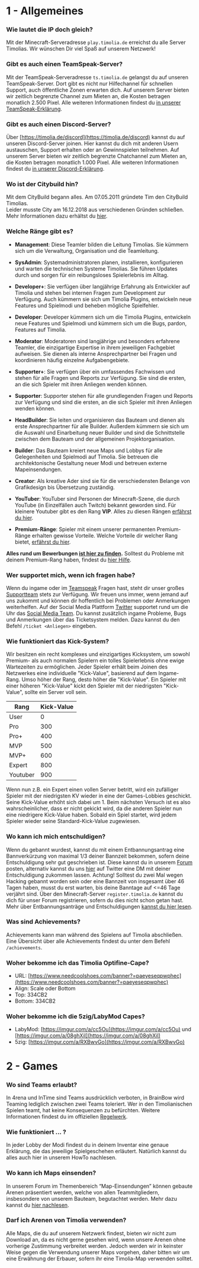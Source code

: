 # 1 - Allgemeines

### Wie lautet die IP doch gleich?
Mit der Minecraft-Serveradresse `play.timolia.de` erreichst du alle Server Timolias. Wir wünschen Dir viel Spaß auf unserem Netzwerk!

### Gibt es auch einen TeamSpeak-Server?
Mit der TeamSpeak-Serveradresse `ts.timolia.de` gelangst du auf unseren TeamSpeak-Server. Dort gibt es nicht nur Hilfechannel für schnellen Support, auch öffentliche Zonen erwarten dich.
Auf unserem Server bieten wir zeitlich begrenzte Channel zum Mieten an, die Kosten betragen monatlich 2.500 Pixel. Alle weiteren Informationen findest du 
[in unserer TeamSpeak-Erklärung](/teamspeak/).

### Gibt es auch einen Discord-Server?
Über [https://timolia.de/discord](https://timolia.de/discord) kannst du auf unseren Discord-Server joinen. Hier kannst du dich mit anderen Usern austauschen, Support erhalten oder an Gewinnspielen teilnehmen.
Auf unserem Server bieten wir zeitlich begrenzte Chatchannel zum Mieten an, die Kosten betragen monatlich 1.000 Pixel. Alle weiteren Informationen findest du 
[in unserer Discord-Erklärung](/discord/).

### Wo ist der Citybuild hin?
Mit dem CityBuild begann alles. Am 07.05.2011 gründete Tim den CityBuild Timolias.  
Leider musste City am 16.12.2018 aus verschiedenen Gründen schließen. Mehr Informationen dazu erhältst du [hier](http://timolia.de/city).

### Welche Ränge gibt es?
- <b><span class='management'>Management</span></b>:
Diese Teamler bilden die Leitung Timolias. Sie kümmern sich um die Verwaltung, Organisation und die Teamleitung.

- <b><span class='sysadmin'>SysAdmin</span></b>:
Systemadministratoren planen, installieren, konfigurieren und warten die technischen Systeme Timolias. 
Sie führen Updates durch und sorgen für ein reibungsloses Spielerlebnis im Alltag.

- <b><span class='developer-plus'>Developer+</span></b>:
Sie verfügen über langjährige Erfahrung als Entwickler auf Timolia und stehen bei internen Fragen zum Development zur Verfügung. 
Auch kümmern sie sich um Timolia Plugins, entwickeln neue Features und Spielmodi und beheben mögliche Spielfehler.

- <b><span class='developer'>Developer</span></b>:
Developer kümmern sich um die Timolia Plugins, entwickeln neue Features und Spielmodi und kümmern sich um die Bugs, pardon, Features auf Timolia. 

- <b><span class='moderator'>Moderator</span></b>:
Moderatoren sind langjährige und besonders erfahrene Teamler, die einzigartige Expertise in ihrem jeweiligen Fachgebiet aufweisen. 
Sie dienen als interne Ansprechpartner bei Fragen und koordinieren häufig einzelne Aufgabengebiete.

- <b><span class='supporter-plus'>Supporter+</span></b>:
Sie verfügen über ein umfassendes Fachwissen und stehen für alle Fragen und Reports zur Verfügung. 
Sie sind die ersten, an die sich Spieler mit ihren Anliegen wenden können.

- <b><span class='supporter'>Supporter</span></b>:
Supporter stehen für alle grundlegenden Fragen und Reports zur Verfügung und sind die ersten, an die sich Spieler mit ihren Anliegen wenden können.

- <b><span class='headbuilder'>HeadBuilder</span></b>:
Sie leiten und organisieren das Bauteam und dienen als erste Ansprechpartner für alle Builder. 
Außerdem kümmern sie sich um die Auswahl und Einarbeitung neuer Builder und sind die Schnittstelle 
zwischen dem Bauteam und der allgemeinen Projektorganisation.

- <b><span class='builder'>Builder</span></b>:
Das Bauteam kreiert neue Maps und Lobbys für alle Gelegenheiten und Spielmodi auf Timolia. 
Sie betreuen die architektonische Gestaltung neuer Modi und betreuen externe Mapeinsendungen.

- <b><span class='creator'>Creator</span></b>:
Als kreative Ader sind sie für die verschiedensten Belange von Grafikdesign bis Übersetzung zuständig.

- <b><span class='youtuber'>YouTuber</span></b>:
YouTuber sind Personen der Minecraft-Szene, die durch YouTube (in Einzelfällen auch Twitch) bekannt geworden sind. Für kleinere Youtuber gibt es den Rang <b><span class='mvp'>VIP</span></b>. Alles zu diesen Rängen [erfährst du hier](/ranks/youtube/).

- <b><span class='expert'>Premium-Ränge</span></b>:
Spieler mit einem unserer permanenten Premium-Ränge erhalten gewisse Vorteile. Welche Vorteile dir welcher Rang bietet, [erfährst du hier](/ranks/premium/).

**Alles rund um Bewerbungen [ist hier zu finden](/team/apply/).** Solltest du Probleme mit deinem  Premium-Rang haben, findest du [hier Hilfe](/ranks/premium/).

### Wer supportet mich, wenn ich fragen habe?
Wenn du ingame oder im [Teamspeak](/teamspeak/) Fragen hast, steht dir unser großes [Supportteam](/team/members/#supporter) stets zur Verfügung. Wir freuen uns immer, wenn jemand auf uns zukommt und können dir hoffentlich bei Problemen oder Anmerkungen weiterhelfen.
Auf der Social Media Plattform [Twitter](https://twitter.com/TimoliaTeam) supportet rund um die Uhr das [Social Media Team](/team/responsibilities/#social-media). Du kannst zusätzlich ingame Probleme, Bugs und Anmerkungen über das Ticketsystem melden. Dazu kannst du den Befehl `/ticket <Anliegen>` eingeben.

### Wie funktioniert das Kick-System?
Wir besitzen ein recht komplexes und einzigartiges Kicksystem, um sowohl Premium- als auch normalen Spielern ein tolles Spielerlebnis ohne ewige Wartezeiten zu ermöglichen. 
Jeder Spieler erhält beim Joinen des Netzwerkes eine individuelle "Kick-Value", basierend auf dem Ingame-Rang. Umso höher der Rang, desto höher die "Kick-Value". Ein Spieler mit einer höheren "Kick-Value" kickt den Spieler mit der niedrigsten "Kick-Value", sollte ein Server voll sein.

| Rang | Kick-Value |
| ------ | -------- |
| User | 0 |
| <span class='pro'>Pro</span> | 300 |
| <span class='pro'>Pro+</span> | 400 |
| <span class='mvp'>MVP</span> | 500 |
| <span class='mvp'>MVP+</span> | 600 |
| <span class='expert'>Expert</span> | 800 |
| <span class='youtuber'>Youtuber</span> | 900 |

Wenn nun z.B. ein Expert einen vollen Server betritt, wird ein zufälliger Spieler mit der niedrigsten KV wieder in eine 
der Games-Lobbies geschickt. Seine Kick-Value erhöht sich dabei um 1. Beim nächsten Versuch ist es also wahrscheinlicher, dass er nicht gekickt wird, da die anderen Spieler nun eine 
niedrigere Kick-Value haben. Sobald ein Spiel startet, wird jedem Spieler wieder seine Standard-Kick-Value zugewiesen.

### Wo kann ich mich entschuldigen?
Wenn du gebannt wurdest, kannst du mit einem Entbannungsantrag eine Bannverkürzung von maximal 1/3 deiner Bannzeit bekommen, sofern deine Entschuldigung sehr gut geschrieben ist. 
Diese kannst du in unserem [Forum](https://forum.timolia.de/forums/entschuldigungen.49) posten, alternativ kannst du uns <a href="https://twitter.com/messages/compose?recipient_id=385909409" target="_blank">hier</a>
auf Twitter eine DM mit deiner Entschuldigung zukommen lassen. Achtung! Solltest du zwei Mal wegen Hacking gebannt worden sein oder eine Bannzeit von insgesamt über 46 Tagen haben, 
musst du erst warten, bis deine Banntage auf <=46 Tage verjährt sind. Über den Minecraft-Server `register.timolia.de` kannst du dich für unser Forum registrieren, sofern du dies nicht schon getan hast. 
Mehr über Entbannungsanträge und Entschuldigungen [kannst du hier lesen](/bans/).

### Was sind Achievements?
Achievements kann man während des Spielens auf Timolia abschließen. Eine Übersicht über alle Achievements findest du unter dem Befehl `/achievements`.

### Woher bekomme ich das Timolia Optifine-Cape?
- URL: [https://www.needcoolshoes.com/banner?=paeyeseqpwphec](https://www.needcoolshoes.com/banner?=paeyeseqpwphec)
- Align: Scale oder Bottom
- Top: 334CB2
- Bottom: 334CB2

### Woher bekomme ich die 5zig/LabyMod Capes?
- LabyMod: [https://imgur.com/a/cc5Ou](https://imgur.com/a/cc5Ou) und [https://imgur.com/a/08ghXiI](https://imgur.com/a/08ghXiI)
- 5zig: [https://imgur.com/a/RXBwvGo](https://imgur.com/a/RXBwvGo)

# 2 - Games

### Wo sind Teams erlaubt?
In 4rena und InTime sind Teams ausdrücklich verboten, in BrainBow wird Teaming lediglich zwischen zwei Teams toleriert.
Wer in den Timolianischen Spielen teamt, hat keine Konsequenzen zu befürchten. Weitere Informationen findest du im offiziellen [Regelwerk](/rules/games/).

### Wie funktioniert ... ?
In jeder Lobby der Modi findest du in deinem Inventar eine genaue Erklärung, die das jeweilige Spielgeschehen erläutert. Natürlich kannst du alles auch hier in unserem HowTo nachlesen.

### Wo kann ich Maps einsenden?
In unserem Forum im Themenbereich “Map-Einsendungen” können gebaute Arenen präsentiert werden, welche von allen Teammitgliedern,
insbesondere von unserem Bauteam, begutachtet werden. Mehr dazu kannst du [hier nachlesen](https://forum.timolia.de/threads/wie-sende-ich-eine-map-ein.21267/).

### Darf ich Arenen von Timolia verwenden?
Alle Maps, die du auf unserem Netzwerk findest, bieten wir nicht zum Download an, da es nicht gerne gesehen wird, wenn unsere Arenen ohne vorherige Zustimmung verbreitet werden.
Jedoch werden wir in keinster Weise gegen die Verwendung unserer Maps vorgehen, daher bitten wir um eine Erwähnung der Erbauer, sofern ihr eine Timolia-Map verwenden solltet.